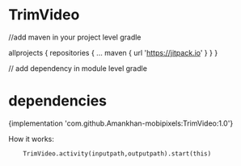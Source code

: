 # TrimVideo
//add maven in your project level gradle

allprojects {
	repositories {
		...
		maven { url 'https://jitpack.io' }
	}
}

// add dependency in module level gradle

# dependencies


{implementation 'com.github.Amankhan-mobipixels:TrimVideo:1.0'}


How it works:

        TrimVideo.activity(inputpath,outputpath).start(this)
